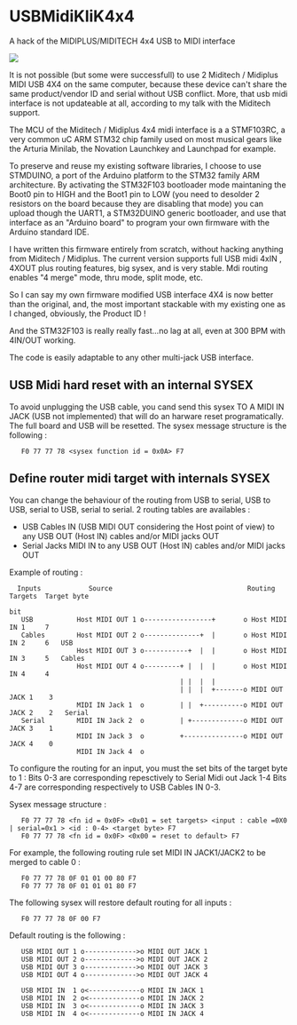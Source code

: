 # USBMidiKliK4x4
A hack of the MIDIPLUS/MIDITECH 4x4 USB to MIDI interface

<img border="0" src="https://medias.audiofanzine.com/images/normal/miditech-midiface-4x4-1642123.jpg"  />

It is not possible (but some were successfull) to use 2 Miditech / Midiplus MIDI USB 4X4 on the same computer, because these device can't share the same product/vendor ID and serial without USB conflict. More, that usb midi interface is not updateable at all, according to my talk with the Miditech support.

The MCU of the Miditech / Midiplus 4x4 midi interface is a a STMF103RC, a very common uC ARM STM32 chip family used on most musical gears like the Arturia Minilab, the Novation Launchkey and Launchpad for example. 

To preserve and reuse my existing software libraries, I choose to use STMDUINO, a port of the Arduino platform to the STM32 family ARM architecture. By activating the STM32F103 bootloader mode maintaning the Boot0 pin to HIGH and the Boot1 pin to LOW (you need to desolder 2 resistors on the board because they are disabling that mode) you can upload though the UART1, a STM32DUINO generic bootloader, and use that interface as an "Arduino board" to program your own firmware with the Arduino standard IDE.

I have written this firmware entirely from scratch, without hacking anything from Miditech / Midiplus. 
The current version supports full USB midi 4xIN , 4XOUT plus routing features, big sysex, and is very stable.
Mdi routing enables "4 merge" mode, thru mode, split mode, etc.  

So I can say my own firmware modified USB interface 4X4 is now better than the original, and, the most important stackable with my existing one as I changed, obviously,  the Product ID !  

And the STM32F103 is really really fast...no lag at all, even at 300 BPM with 4IN/OUT working.

The code is easily adaptable to any other multi-jack USB interface.

## USB Midi hard reset with an internal SYSEX

To avoid unplugging the USB cable, you cand send this sysex TO A MIDI IN JACK (USB not implemented) that will do an harware reset programatically.  The full board and USB will be resetted. The sysex message structure is the following :

       F0 77 77 78 <sysex function id = 0x0A> F7
       
## Define router midi target with internals SYSEX

You can change the behaviour of the routing from USB to serial, USB to USB, serial to USB, serial to serial.
2 routing tables are availables :

- USB Cables IN (USB MIDI OUT considering the Host point of view) to any USB OUT (Host IN) cables and/or MIDI jacks OUT 
- Serial Jacks MIDI IN to any USB OUT (Host IN) cables and/or MIDI jacks OUT 

Example of routing :
                  
      Inputs            Source                                  Routing Targets  Target byte
                                                                                   bit
       USB           Host MIDI OUT 1 o-----------------+       o Host MIDI IN 1     7                           
       Cables        Host MIDI OUT 2 o--------------+  |       o Host MIDI IN 2     6   USB
                     Host MIDI OUT 3 o-----------+  |  |       o Host MIDI IN 3     5   Cables
                     Host MIDI OUT 4 o---------+ |  |  |       o Host MIDI IN 4     4
                                               | |  |  |       
                                               | |  |  +-------o MIDI OUT JACK 1    3
                     MIDI IN Jack 1  o         | |  +----------o MIDI OUT JACK 2    2   Serial 
       Serial        MIDI IN Jack 2  o         | +-------------o MIDI OUT JACK 3    1
                     MIDI IN Jack 3  o         +---------------o MIDI OUT JACK 4    0
                     MIDI IN Jack 4  o

To configure the routing for an input, you must the set bits of the target byte to 1 :
Bits 0-3 are corresponding repesctively to Serial Midi out Jack 1-4
Bits 4-7 are corresponding respectively to USB Cables IN 0-3.

Sysex message structure :

       F0 77 77 78 <fn id = 0x0F> <0x01 = set targets> <input : cable =0X0 | serial=0x1 > <id : 0-4> <target byte> F7
       F0 77 77 78 <fn id = 0x0F> <0x00 = reset to default> F7  

For example, the following routing rule set MIDI IN JACK1/JACK2 to be merged to cable 0 :

       F0 77 77 78 0F 01 01 00 80 F7
       F0 77 77 78 0F 01 01 01 80 F7
       
The following sysex will restore default routing for all inputs :

       F0 77 77 78 0F 00 F7

Default routing is the following :

       USB MIDI OUT 1 o------------->o MIDI OUT JACK 1 
       USB MIDI OUT 2 o------------->o MIDI OUT JACK 2 
       USB MIDI OUT 3 o------------->o MIDI OUT JACK 3 
       USB MIDI OUT 4 o------------->o MIDI OUT JACK 4 

       USB MIDI IN  1 o<-------------o MIDI IN JACK 1 
       USB MIDI IN  2 o<-------------o MIDI IN JACK 2 
       USB MIDI IN  3 o<-------------o MIDI IN JACK 3 
       USB MIDI IN  4 o<-------------o MIDI IN JACK 4 
